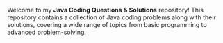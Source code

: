 Welcome to my **Java Coding Questions & Solutions** repository! This repository contains a collection of Java coding problems along with their solutions, covering a wide range of topics from basic programming to advanced problem-solving.
